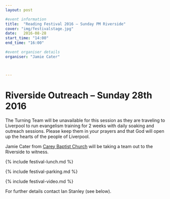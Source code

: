 ```yaml
---
layout: post

#event information
title:  "Reading Festival 2016 – Sunday PM Riverside" 
cover: "img/festivalstage.jpg"
date:   2016-08-28
start_time: "14:00"
end_time: "16:00"

#event organiser details
organiser: "Jamie Cater"



---
```


# Riverside Outreach – Sunday 28th 2016

The Turning Team will be unavailable for this session as they are traveling to Liverpool to run evangelism training for 2 weeks with daily soaking and outreach sessions. Please keep them in your prayers and that God will open up the hearts of the people of Liverpool.

Jamie Cater from [Carey Baptist Church](http://www.careybaptistchurch.org.uk) will be taking a team out to the Riverside to witness.

{% include festival-lunch.md %}

{% include festival-parking.md %}

{% include festival-video.md %}

For further details contact Ian Stanley (see below).
